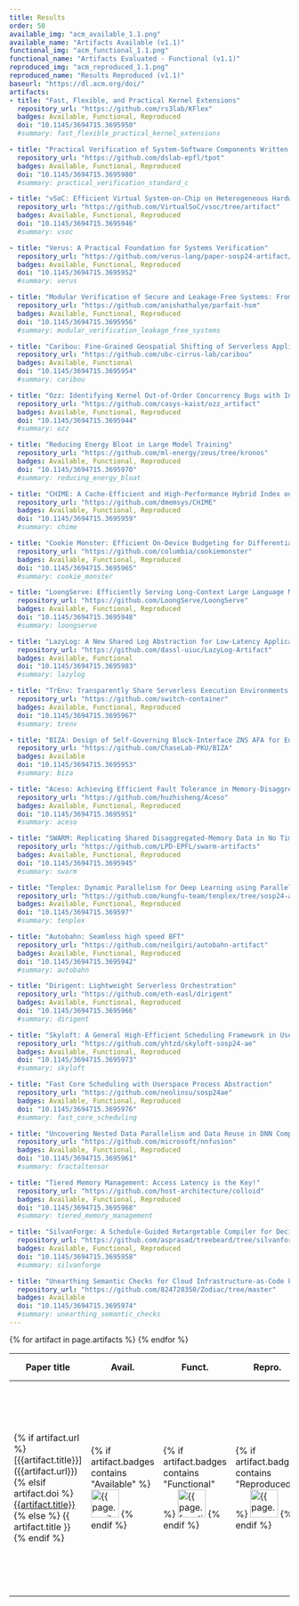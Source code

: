 ```yaml
---
title: Results
order: 50
available_img: "acm_available_1.1.png"
available_name: "Artifacts Available (v1.1)"
functional_img: "acm_functional_1.1.png"
functional_name: "Artifacts Evaluated - Functional (v1.1)"
reproduced_img: "acm_reproduced_1.1.png"
reproduced_name: "Results Reproduced (v1.1)"
baseurl: "https://dl.acm.org/doi/"
artifacts:
- title: "Fast, Flexible, and Practical Kernel Extensions"
  repository_url: "https://github.com/rs3lab/KFlex"
  badges: Available, Functional, Reproduced
  doi: "10.1145/3694715.3695950"
  #summary: fast_flexible_practical_kernel_extensions

- title: "Practical Verification of System-Software Components Written in Standard C"
  repository_url: "https://github.com/dslab-epfl/tpot"
  badges: Available, Functional, Reproduced
  doi: "10.1145/3694715.3695980"
  #summary: practical_verification_standard_c

- title: "vSoC: Efficient Virtual System-on-Chip on Heterogeneous Hardware"
  repository_url: "https://github.com/VirtualSoC/vsoc/tree/artifact"
  badges: Available, Functional, Reproduced
  doi: "10.1145/3694715.3695946"
  #summary: vsoc

- title: "Verus: A Practical Foundation for Systems Verification"
  repository_url: "https://github.com/verus-lang/paper-sosp24-artifact/blob/main/site/guide.md"
  badges: Available, Functional, Reproduced
  doi: "10.1145/3694715.3695952"
  #summary: verus

- title: "Modular Verification of Secure and Leakage-Free Systems: From Application Specification to Circuit-Level Implementation"
  repository_url: "https://github.com/anishathalye/parfait-hsm"
  badges: Available, Functional, Reproduced
  doi: "10.1145/3694715.3695956"
  #summary: modular_verification_leakage_free_systems

- title: "Caribou: Fine-Grained Geospatial Shifting of Serverless Applications for Sustainability"
  repository_url: "https://github.com/ubc-cirrus-lab/caribou"
  badges: Available, Functional
  doi: "10.1145/3694715.3695954"
  #summary: caribou

- title: "Ozz: Identifying Kernel Out-of-Order Concurrency Bugs with In-Vivo Memory Access Reordering"
  repository_url: "https://github.com/casys-kaist/ozz_artifact"
  badges: Available, Functional, Reproduced
  doi: "10.1145/3694715.3695944"
  #summary: ozz

- title: "Reducing Energy Bloat in Large Model Training"
  repository_url: "https://github.com/ml-energy/zeus/tree/kronos"
  badges: Available, Functional, Reproduced
  doi: "10.1145/3694715.3695970"
  #summary: reducing_energy_bloat

- title: "CHIME: A Cache-Efficient and High-Performance Hybrid Index on Disaggregated Memory"
  repository_url: "https://github.com/dmemsys/CHIME"
  badges: Available, Functional, Reproduced
  doi: "10.1145/3694715.3695959"
  #summary: chime

- title: "Cookie Monster: Efficient On-Device Budgeting for Differentially-Private Ad-Measurement Systems"
  repository_url: "https://github.com/columbia/cookiemonster"
  badges: Available, Functional, Reproduced
  doi: "10.1145/3694715.3695965"
  #summary: cookie_monster

- title: "LoongServe: Efficiently Serving Long-Context Large Language Models with Elastic Sequence Parallelism"
  repository_url: "https://github.com/LoongServe/LoongServe"
  badges: Available, Functional, Reproduced
  doi: "10.1145/3694715.3695948"
  #summary: loongserve

- title: "LazyLog: A New Shared Log Abstraction for Low-Latency Applications"
  repository_url: "https://github.com/dassl-uiuc/LazyLog-Artifact"
  badges: Available, Functional
  doi: "10.1145/3694715.3695983"
  #summary: lazylog

- title: "TrEnv: Transparently Share Serverless Execution Environments Across Different Functions and Nodes"
  repository_url: "https://github.com/switch-container"
  badges: Available, Functional, Reproduced
  doi: "10.1145/3694715.3695967"
  #summary: trenv

- title: "BIZA: Design of Self-Governing Block-Interface ZNS AFA for Endurance and Performance"
  repository_url: "https://github.com/ChaseLab-PKU/BIZA"
  badges: Available
  doi: "10.1145/3694715.3695953"
  #summary: biza

- title: "Aceso: Achieving Efficient Fault Tolerance in Memory-Disaggregated Key-Value Stores"
  repository_url: "https://github.com/huzhisheng/Aceso"
  badges: Available, Functional, Reproduced
  doi: "10.1145/3694715.3695951"
  #summary: aceso

- title: "SWARM: Replicating Shared Disaggregated-Memory Data in No Time"
  repository_url: "https://github.com/LPD-EPFL/swarm-artifacts"
  badges: Available, Functional, Reproduced
  doi: "10.1145/3694715.3695945"
  #summary: swarm

- title: "Tenplex: Dynamic Parallelism for Deep Learning using Parallelizable Tensor Collections"
  repository_url: "https://github.com/kungfu-team/tenplex/tree/sosp24-artifact"
  badges: Available, Functional, Reproduced
  doi: "10.1145/3694715.369597"
  #summary: tenplex

- title: "Autobahn: Seamless high speed BFT"
  repository_url: "https://github.com/neilgiri/autobahn-artifact"
  badges: Available, Functional, Reproduced
  doi: "10.1145/3694715.3695942"
  #summary: autobahn

- title: "Dirigent: Lightweight Serverless Orchestration"
  repository_url: "https://github.com/eth-easl/dirigent"
  badges: Available, Functional, Reproduced
  doi: "10.1145/3694715.3695966"
  #summary: dirigent

- title: "Skyloft: A General High-Efficient Scheduling Framework in User Space"
  repository_url: "https://github.com/yhtzd/skyloft-sosp24-ae"
  badges: Available, Functional, Reproduced
  doi: "10.1145/3694715.3695973"
  #summary: skyloft

- title: "Fast Core Scheduling with Userspace Process Abstraction"
  repository_url: "https://github.com/neolinsu/sosp24ae"
  badges: Available, Functional, Reproduced
  doi: "10.1145/3694715.3695976"
  #summary: fast_core_scheduling

- title: "Uncovering Nested Data Parallelism and Data Reuse in DNN Computation with FractalTensor"
  repository_url: "https://github.com/microsoft/nnfusion"
  badges: Available, Functional, Reproduced
  doi: "10.1145/3694715.3695961"
  #summary: fractaltensor

- title: "Tiered Memory Management: Access Latency is the Key!"
  repository_url: "https://github.com/host-architecture/colloid"
  badges: Available, Functional, Reproduced
  doi: "10.1145/3694715.3695968"
  #summary: tiered_memory_management

- title: "SilvanForge: A Schedule-Guided Retargetable Compiler for Decision Tree Inference"
  repository_url: "https://github.com/asprasad/treebeard/tree/silvanforge"
  badges: Available, Functional, Reproduced
  doi: "10.1145/3694715.3695958"
  #summary: silvanforge

- title: "Unearthing Semantic Checks for Cloud Infrastructure-as-Code Programs"
  repository_url: "https://github.com/824728350/Zodiac/tree/master"
  badges: Available
  doi: "10.1145/3694715.3695974"
  #summary: unearthing_semantic_checks
---
```


<table>
  <thead>
    <tr>
      <th>Paper title</th>
      <th>Avail.</th>
      <th>Funct.</th>
      <th>Repro.</th>
      <th>Available At</th>
      <th>Review Summary</th>
    </tr>
  </thead>
  <tbody>
  {% for artifact in page.artifacts %}
    <tr>
      <td>
        {% if artifact.url %}
          [{{artifact.title}}]({{artifact.url}})
        {% elsif artifact.doi %}
          <a href="{{page.baseurl}}{{artifact.doi}}">{{artifact.title}}</a>
        {% else %}
          {{ artifact.title }}
        {% endif %}
      </td>
      <td>
        {% if artifact.badges contains "Available" %}
          <img src="{{ site.baseurl }}/images/{{ page.available_img }}" alt="{{ page.available_name }}" width="50px">
        {% endif %}
      </td>
      <td>
        {% if artifact.badges contains "Functional" %}
          <img src="{{ site.baseurl }}/images/{{ page.functional_img }}" alt="{{ page.functional_name }}" width="50px">
        {% endif %}
      </td>
      <td>
        {% if artifact.badges contains "Reproduced" %}
          <img src="{{ site.baseurl }}/images/{{ page.reproduced_img }}" alt="{{ page.reproduced_name }}" width="50px">
        {% endif %}
      </td>
      <td>
        {% if artifact.doi %}
          <a href="{{artifact.doi}}">DOI</a><br>
        {% endif %} {% if artifact.repository_url %}
          <a href="{{artifact.repository_url}}">GitHub</a><br>
        {% endif %} {% if artifact.cloudlab_url %}
          <a href="{{artifact.cloudlab_url}}">CloudLab&nbsp;Profile</a><br>
        {% endif %} {% if artifact.scripts_url %}
          <a href="{{artifact.scripts_url}}">Scripts</a><br>
        {% endif %} {% if artifact.additional_urls %}
          {% for url in artifact.additional_urls %}
            <a href="{{url}}">Additional&nbsp;Resources</a><br>
          {% endfor %}
        {% endif %}
      </td>
      <td>
        {% if artifact.summary %}
          <a href="summaries/{{ artifact.summary }}">Summary</a>
        {% else %}
          <em>To be posted</em>
        {% endif %}
      </td>
    </tr>
    {% endfor %}
  </tbody>
</table>
